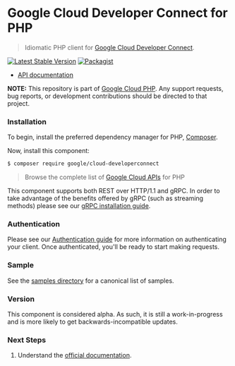 # Google Cloud Developer Connect for PHP

> Idiomatic PHP client for [Google Cloud Developer Connect](https://cloud.google.com/developer-connect).

[![Latest Stable Version](https://poser.pugx.org/google/cloud-developerconnect/v/stable)](https://packagist.org/packages/google/cloud-developerconnect) [![Packagist](https://img.shields.io/packagist/dm/google/cloud-developerconnect.svg)](https://packagist.org/packages/google/cloud-developerconnect)

* [API documentation](https://cloud.google.com/php/docs/reference/cloud-developerconnect/latest)

**NOTE:** This repository is part of [Google Cloud PHP](https://github.com/googleapis/google-cloud-php). Any
support requests, bug reports, or development contributions should be directed to
that project.

### Installation

To begin, install the preferred dependency manager for PHP, [Composer](https://getcomposer.org/).

Now, install this component:

```sh
$ composer require google/cloud-developerconnect
```

> Browse the complete list of [Google Cloud APIs](https://cloud.google.com/php/docs/reference)
> for PHP

This component supports both REST over HTTP/1.1 and gRPC. In order to take advantage of the benefits
offered by gRPC (such as streaming methods) please see our
[gRPC installation guide](https://cloud.google.com/php/grpc).

### Authentication

Please see our [Authentication guide](https://github.com/googleapis/google-cloud-php/blob/main/AUTHENTICATION.md) for more information
on authenticating your client. Once authenticated, you'll be ready to start making requests.

### Sample

See the [samples directory](https://github.com/googleapis/google-cloud-php-developerconnect/tree/main/samples) for a canonical list of samples.

### Version

This component is considered alpha. As such, it is still a work-in-progress and is more likely to get backwards-incompatible updates.

### Next Steps

1. Understand the [official documentation](https://cloud.google.com/developer-connect/docs/overview).
